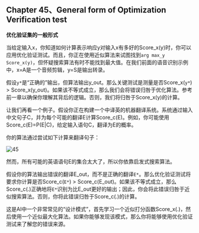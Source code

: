 ## Chapter 45、General form of Optimization Verification test

**优化验证集的一般形式**

当给定输入x，你知道如何计算表示响应y对输入x有多好的Score_x(y)时，你可以应用优化验证测试。而且，你正在使用近似算法来试图找到`arg max_y Score_x(y)`，但怀疑搜索算法有时不能找到最大值。在我们前面的语音识别示例中，x=A是一个音频剪辑，y=S是输出转录。

假设`y*`是“正确的”输出，但算法输出y_out。那么关键测试是测量是否Score_x(`y*`) > Score_x(y_out)。如果该不等式成立，那么我们会将错误归咎于优化算法。参考前一章以确保你理解其背后的逻辑。否则，我们将归咎于Score_x(y)的计算。

让我们再看一个例子。假设你正在构建一个中译英的机器翻译系统。系统通过输入中文句子C，并为每个可能的翻译E计算Score_c(E)。例如，你可能使用Score_c(E)=P(E|C)，给定输入语句C，翻译为E的概率。

你的算法通过尝试如下计算来翻译句子：

![45](http://oow6unnib.bkt.clouddn.com/myl-c45-0.jpg)

然而，所有可能的英语语句E的集合太大了，所以你依靠启发式搜索算法。

假设你的算法输出错误的翻译E_out，而不是正确的翻译`E*`。那么优化验证测试将要求你计算是否Score_c(`E*`) > Score_c(E_out)。如果该不等式成立，那么Score_c(.)正确地将`E*`识别为比E_out更好的输出；因此，你会将此错误归咎于近似搜索算法。否则，你将此错误归咎于Score_c(.)的计算。

这是AI中一个非常常见的“设计模式”，首先学习一个近似打分函数Score_x(.)，然后使用一个近似最大化算法。如果你能够发现该模式，那么你将能够使用优化验证测试来了解您的错误来源。

